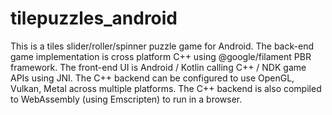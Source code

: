 # tilepuzzles_android
This is a tiles slider/roller/spinner puzzle game for Android. 
The back-end game implementation is cross platform C++ using @google/filament PBR framework. 
The front-end UI is Android / Kotlin calling C++ / NDK game APIs using JNI. 
The C++ backend can be configured to use OpenGL, Vulkan, Metal across multiple platforms. 
The C++ backend is also compiled to WebAssembly (using Emscripten) to run in a browser.
